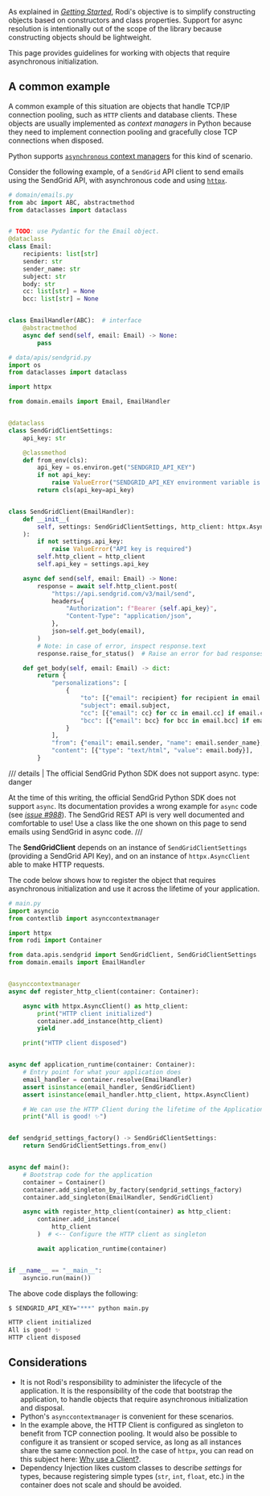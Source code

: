 As explained in [_Getting Started_](./getting-started.md), Rodi's objective is to
simplify constructing objects based on constructors and class properties.
Support for async resolution is intentionally out of the scope of the library because
constructing objects should be lightweight.

This page provides guidelines for working with objects that require asynchronous
initialization.

## A common example

A common example of this situation are objects that handle TCP/IP connection pooling,
such as `HTTP` clients and database clients. These objects are usually implemented as
*context managers* in Python because they need to implement connection pooling and
gracefully close TCP connections when disposed.

Python supports [`asynchronous` context managers](https://peps.python.org/pep-0492/#asynchronous-context-managers-and-async-with) for this kind of scenario.

Consider the following example, of a `SendGrid` API client to send emails using the
SendGrid API, with asynchronous code and using [`httpx`](https://www.python-httpx.org/async/).

```python {linenums="1"}
# domain/emails.py
from abc import ABC, abstractmethod
from dataclasses import dataclass


# TODO: use Pydantic for the Email object.
@dataclass
class Email:
    recipients: list[str]
    sender: str
    sender_name: str
    subject: str
    body: str
    cc: list[str] = None
    bcc: list[str] = None


class EmailHandler(ABC):  # interface
    @abstractmethod
    async def send(self, email: Email) -> None:
        pass
```

```python  {linenums="1", hl_lines="24 32"}
# data/apis/sendgrid.py
import os
from dataclasses import dataclass

import httpx

from domain.emails import Email, EmailHandler


@dataclass
class SendGridClientSettings:
    api_key: str

    @classmethod
    def from_env(cls):
        api_key = os.environ.get("SENDGRID_API_KEY")
        if not api_key:
            raise ValueError("SENDGRID_API_KEY environment variable is required")
        return cls(api_key=api_key)


class SendGridClient(EmailHandler):
    def __init__(
        self, settings: SendGridClientSettings, http_client: httpx.AsyncClient
    ):
        if not settings.api_key:
            raise ValueError("API key is required")
        self.http_client = http_client
        self.api_key = settings.api_key

    async def send(self, email: Email) -> None:
        response = await self.http_client.post(
            "https://api.sendgrid.com/v3/mail/send",
            headers={
                "Authorization": f"Bearer {self.api_key}",
                "Content-Type": "application/json",
            },
            json=self.get_body(email),
        )
        # Note: in case of error, inspect response.text
        response.raise_for_status()  # Raise an error for bad responses

    def get_body(self, email: Email) -> dict:
        return {
            "personalizations": [
                {
                    "to": [{"email": recipient} for recipient in email.recipients],
                    "subject": email.subject,
                    "cc": [{"email": cc} for cc in email.cc] if email.cc else None,
                    "bcc": [{"email": bcc} for bcc in email.bcc] if email.bcc else None,
                }
            ],
            "from": {"email": email.sender, "name": email.sender_name},
            "content": [{"type": "text/html", "value": email.body}],
        }
```

/// details | The official SendGrid Python SDK does not support async.
    type: danger

At the time of this writing, the official SendGrid Python SDK does not support `async`.
Its documentation provides a wrong example for `async` code (see [_issue #988_](https://github.com/sendgrid/sendgrid-python/issues/988)).
The SendGrid REST API is very well documented and comfortable to use! Use a class like
the one shown on this page to send emails using SendGrid in async code.
///

The **SendGridClient** depends on an instance of `SendGridClientSettings` (providing a
SendGrid API Key), and on an instance of `httpx.AsyncClient` able to make HTTP requests.

The code below shows how to register the object that requires asynchronous
initialization and use it across the lifetime of your application.

```python {linenums="1", hl_lines="12-20 25 40-41 44-46 48"}
# main.py
import asyncio
from contextlib import asynccontextmanager

import httpx
from rodi import Container

from data.apis.sendgrid import SendGridClient, SendGridClientSettings
from domain.emails import EmailHandler


@asynccontextmanager
async def register_http_client(container: Container):

    async with httpx.AsyncClient() as http_client:
        print("HTTP client initialized")
        container.add_instance(http_client)
        yield

    print("HTTP client disposed")


async def application_runtime(container: Container):
    # Entry point for what your application does
    email_handler = container.resolve(EmailHandler)
    assert isinstance(email_handler, SendGridClient)
    assert isinstance(email_handler.http_client, httpx.AsyncClient)

    # We can use the HTTP Client during the lifetime of the Application
    print("All is good! ✨")


def sendgrid_settings_factory() -> SendGridClientSettings:
    return SendGridClientSettings.from_env()


async def main():
    # Bootstrap code for the application
    container = Container()
    container.add_singleton_by_factory(sendgrid_settings_factory)
    container.add_singleton(EmailHandler, SendGridClient)

    async with register_http_client(container) as http_client:
        container.add_instance(
            http_client
        )  # <-- Configure the HTTP client as singleton

        await application_runtime(container)


if __name__ == "__main__":
    asyncio.run(main())
```

The above code displays the following:

```bash
$ SENDGRID_API_KEY="***" python main.py

HTTP client initialized
All is good! ✨
HTTP client disposed
```

## Considerations

- It is not Rodi's responsibility to administer the lifecycle of the application. It is
  the responsibility of the code that bootstrap the application, to handle objects that
  require asynchronous initialization and disposal.
- Python's `asynccontextmanager` is convenient for these scenarios.
- In the example above, the HTTP Client is configured as singleton to benefit from TCP
  connection pooling. It would also be possible to configure it as transient or scoped
  service, as long as all instances share the same connection pool. In the case of
  `httpx`,  you can read on this subject here: [Why use a Client?](https://www.python-httpx.org/advanced/clients/#why-use-a-client).
- Dependency Injection likes custom classes to describe _settings_ for types,
  because registering simple types (`str`, `int`, `float`, etc.) in the container does
  not scale and should be avoided.
